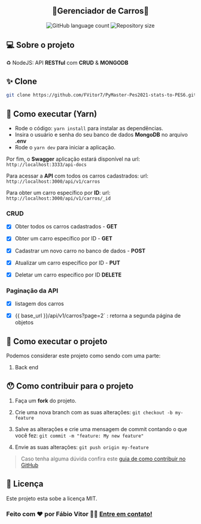 
<h2  align="center">
🚧Gerenciador de Carros🚧
</h2>
<p  align="center">

<img  alt="GitHub language count"  src="https://img.shields.io/github/languages/count/fvitor7/NodeJs-API-Rest-Gerenciador-de-Carros?color=%2304D361">

<img  alt="Repository size"  src="https://img.shields.io/github/repo-size/fvitor7/NodeJs-API-Rest-Gerenciador-de-Carros">
</p>

## 💻 Sobre o projeto

  

♻️ NodeJS: API **RESTful** com **CRUD** & **MONGODB**

## ✨ Clone
```bash
git clone https://github.com/FVitor7/PyMaster-Pes2021-stats-to-PES6.git
```

## 🚀 Como executar (Yarn)

- Rode o código: `yarn install` para instalar as dependências.
- Insira o usuário e senha  do seu banco de dados **MongoDB** no arquivo **.env**
- Rode o ```yarn dev``` para iniciar a aplicação.

Por fim, o **Swagger**  aplicação estará disponível na url: `http://localhost:3333/api-docs`

Para acessar a **API** com todos os carros cadastrados: 
url: `http://localhost:3000/api/v1/carros`

Para obter um carro específico por **ID**: 
url: `http://localhost:3000/api/v1/carros/_id`


### CRUD

- [x]  Obter todos os carros cadastrados - **GET**

- [x]  Obter um carro específico por ID - **GET**

- [x] Cadastrar um novo carro no banco de dados - **POST**

- [x] Atualizar um carro específico por ID - **PUT**

- [x] Deletar um carro específico por ID **DELETE**
  

###  Paginação da API

- [x] listagem dos carros

- [x] {{ base_url }}/api/v1/carros?page=2` : retorna a segunda página de objetos

  




## 🚀 Como executar o projeto

  

Podemos considerar este projeto como sendo com uma parte:

1. Back end

  


## 😯 Como contribuir para o projeto

  

1. Faça um **fork** do projeto.

2. Crie uma nova branch com as suas alterações: `git checkout -b my-feature`

3. Salve as alterações e crie uma mensagem de commit contando o que você fez: `git commit -m "feature: My new feature"`

4. Envie as suas alterações: `git push origin my-feature`

> Caso tenha alguma dúvida confira este [guia de como contribuir no GitHub](https://github.com/firstcontributions/first-contributions)

  
  

## 📝 Licença

Este projeto esta sobe a licença MIT.

### Feito com ❤️ por Fábio Vitor 👋🏽 [Entre em contato!](https://www.linkedin.com/in/fvitor7)

  
